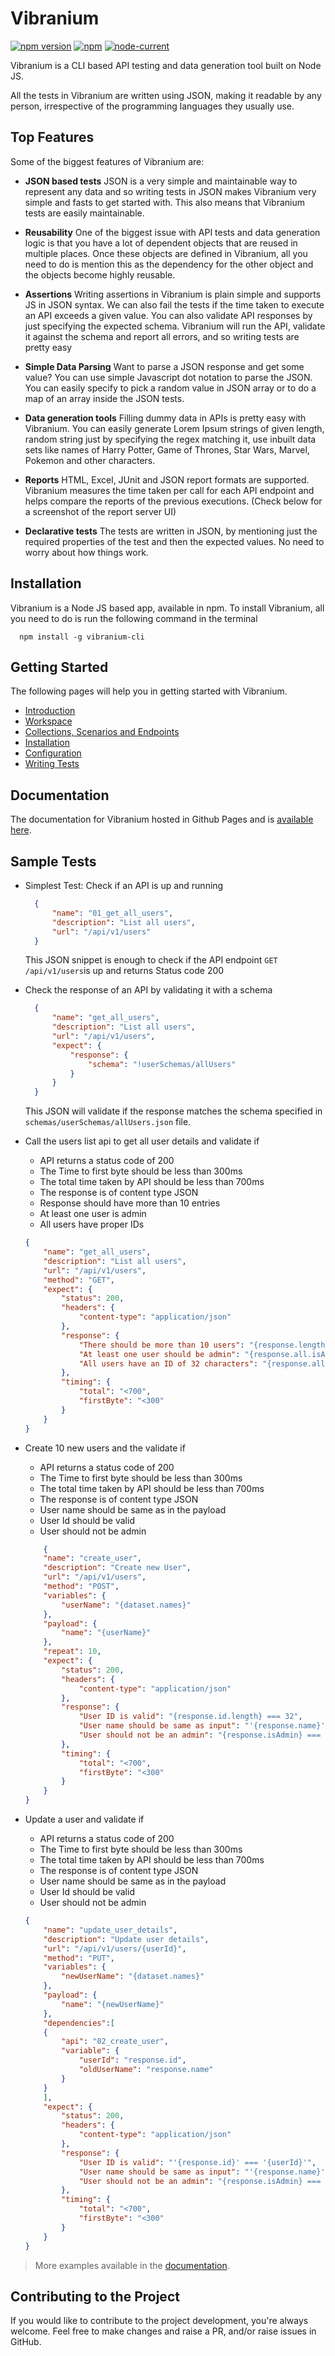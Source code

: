 # Vibranium
[![npm version](https://badge.fury.io/js/vibranium-cli.svg)](https://www.npmjs.com/package/vibranium-cli) [![npm](https://img.shields.io/npm/dt/vibranium-cli?style=plastic)](https://www.npmjs.com/package/vibranium-cli)  [![node-current](https://img.shields.io/node/v/vibranium-cli?style=plastic)](https://www.npmjs.com/package/vibranium-cli)

<!-- ![NPM](https://img.shields.io/npm/l/vibranium-cli?style=plastic) ![Lint](https://github.com/sarathm09/vibranium/workflows/Node.js%20Lint/badge.svg) -->

Vibranium is a CLI based API testing and data generation tool built on Node JS.

All the tests in Vibranium are written using JSON, making it readable by any person, irrespective of the programming languages they usually use.


## Top Features

Some of the biggest features of Vibranium are:

- **JSON based tests** JSON is a very simple and maintainable way to represent any data and so writing tests in JSON makes Vibranium very simple and fasts to get started with. This also means that Vibranium tests are easily maintainable.

- **Reusability** One of the biggest issue with API tests and data generation logic is that you have a lot of dependent objects that are reused in multiple places. Once these objects are defined in Vibranium, all you need to do is mention this as the dependency for the other object and the objects become highly reusable.

- **Assertions** Writing assertions in Vibranium is plain simple and supports JS in JSON syntax. We can also fail the tests if the time taken to execute an API exceeds a given value. You can also validate API responses by just specifying the expected schema. Vibranium will run the API, validate it against the schema and report all errors, and so writing tests are pretty easy

- **Simple Data Parsing** Want to parse a JSON response and get some value? You can use simple Javascript dot notation to parse the JSON. You can easily specify to pick a random value in JSON array or to do a map of an array  inside the JSON tests.

- **Data generation tools** Filling dummy data in APIs is pretty easy with Vibranium. You can easily generate Lorem Ipsum strings of given length, random string just by specifying the regex matching it, use inbuilt data sets like names of Harry Potter, Game of Thrones, Star Wars, Marvel, Pokemon and other characters.

- **Reports** HTML, Excel, JUnit and JSON report formats are supported. Vibranium measures the time taken per call for each API endpoint and helps compare the reports of the previous executions. (Check below for a screenshot of the report server UI)

- **Declarative tests** The tests are written in JSON, by mentioning just the required properties of the test and then the expected values. No need to worry about how things work.


## Installation

Vibranium is a Node JS based app, available in npm. To install Vibranium, all you need to do is run the following command in the terminal
```shell
  npm install -g vibranium-cli
``` 

## Getting Started
The following pages will help you in getting started with Vibranium.
- [Introduction](https://sarathm09.github.io/vibranium)
- [Workspace](https://sarathm09.github.io/vibranium/setup/1.1.workspace)
- [Collections, Scenarios and Endpoints](https://sarathm09.github.io/vibranium/setup/1.2.collections_scenarios_endpoints)
- [Installation](https://sarathm09.github.io/vibranium/setup/1.3.installation)
- [Configuration](https://sarathm09.github.io/vibranium/setup/1.4.configuration)
- [Writing Tests](https://sarathm09.github.io/vibranium/setup/1.6.write_tests)


## Documentation

The documentation for Vibranium hosted in Github Pages and is [available here](https://sarathm09.github.io/vibranium/).


## Sample Tests

- Simplest Test: Check if an API is up and running
  ```json
    {
        "name": "01_get_all_users",
        "description": "List all users",
        "url": "/api/v1/users"
    }
    ```
    This JSON snippet is enough to check if the API endpoint `GET /api/v1/users`is up and returns Status code 200


- Check the response of an API by validating it with a schema
  ```json
    {
        "name": "get_all_users",
        "description": "List all users",
        "url": "/api/v1/users",
        "expect": {
            "response": {
                "schema": "!userSchemas/allUsers"
            }
        }
    }
  ```
  This JSON will validate if the response matches the schema specified in `schemas/userSchemas/allUsers.json` file.


- Call the users list api to get all user details and validate if
    - API returns a status code of 200
    - The Time to first byte should be less than 300ms 
    - The total time taken by API should be less than 700ms
    - The response is of content type JSON
    - Response should have more than 10 entries
    - At least one user is admin
    - All users have proper IDs
    ```json
    {
        "name": "get_all_users",
        "description": "List all users",
        "url": "/api/v1/users",
        "method": "GET",
        "expect": {
            "status": 200,
            "headers": {
                "content-type": "application/json"
            },
            "response": {
                "There should be more than 10 users": "{response.length} > 10",
                "At least one user should be admin": "{response.all.isAdmin}.filter(isAdmin => isAdmin).length >= 1",
                "All users have an ID of 32 characters": "{response.all.id}.every(id => id.length === 32)"
            },
            "timing": {
                "total": "<700",
                "firstByte": "<300"
            }
        }
    }
    ```


- Create 10 new users and the validate if
    - API returns a status code of 200
    - The Time to first byte should be less than 300ms 
    - The total time taken by API should be less than 700ms
    - The response is of content type JSON
    - User name should be same as in the payload
    - User Id should be valid
    - User should not be admin

    ```json
        {
        "name": "create_user",
        "description": "Create new User",
        "url": "/api/v1/users",
        "method": "POST",
        "variables": {
            "userName": "{dataset.names}"
        },
        "payload": {
            "name": "{userName}"
        },
        "repeat": 10,
        "expect": {
            "status": 200,
            "headers": {
                "content-type": "application/json"
            },
            "response": {
                "User ID is valid": "{response.id.length} === 32",
                "User name should be same as input": "'{response.name}' === '{userName}'",
                "User should not be an admin": "{response.isAdmin} === false"
            },
            "timing": {
                "total": "<700",
                "firstByte": "<300"
            }
        }
    }
    ```


- Update a user and validate if
    - API returns a status code of 200
    - The Time to first byte should be less than 300ms 
    - The total time taken by API should be less than 700ms
    - The response is of content type JSON
    - User name should be same as in the payload
    - User Id should be valid
    - User should not be admin

    ```json
    {
        "name": "update_user_details",
        "description": "Update user details",
        "url": "/api/v1/users/{userId}",
        "method": "PUT",
        "variables": {
            "newUserName": "{dataset.names}"
        },
        "payload": {
            "name": "{newUserName}"
        },
        "dependencies":[
        {
            "api": "02_create_user",
            "variable": {
                "userId": "response.id",
                "oldUserName": "response.name"
            }
        }  
        ],
        "expect": {
            "status": 200,
            "headers": {
                "content-type": "application/json"
            },
            "response": {
                "User ID is valid": "'{response.id}' === '{userId}'",
                "User name should be same as input": "'{response.name}' === '{newUserName}'",
                "User should not be an admin": "{response.isAdmin} === false"
            },
            "timing": {
                "total": "<700",
                "firstByte": "<300"
            }
        }
    }
    ```
    

> More examples available in the [documentation](https://sarathm09.github.io/vibranium/).


<!-- ## Sample report
![Sample report UI](docs/assets/images/vc_ui.png) -->

## Contributing to the Project

If you would like to contribute to the project development, you're always welcome. Feel free to make changes and raise a PR, and/or raise issues in GitHub.
